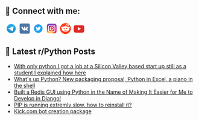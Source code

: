 ## 🔎 Connect with me:
[<img src="https://github.com/bullbesh/bullbesh/blob/main/images/Telegram.png" width="32" height="32" />](https://t.me/bullbesh)
[<img src="https://github.com/bullbesh/bullbesh/blob/main/images/VK.png" width="32" height="32" />](https://vk.com/bullbesh)
[<img src="https://github.com/bullbesh/bullbesh/blob/main/images/Twitter.png" width="32" height="32" />](https://twitter.com/bullbesh1)
[<img src="https://github.com/bullbesh/bullbesh/blob/main/images/Instagram.png" width="32" height="32" />](https://www.instagram.com/bullbesh)
[<img src="https://github.com/bullbesh/bullbesh/blob/main/images/Reddit.png" width="32" height="32" />](https://www.reddit.com/user/bullbesh)
[<img src="https://github.com/bullbesh/bullbesh/blob/main/images/YouTube.png" width="32" height="32" />](https://www.youtube.com/channel/UCtfjRs6uzgq5mfm8S06WTcg)

## 📕 Latest r/Python Posts
<!-- BLOG-POST-LIST:START -->
- [With only python I got a job at a Silicon Valley based start up still as a student I explained how here](https://www.reddit.com/r/Python/comments/168u6a2/with_only_python_i_got_a_job_at_a_silicon_valley/)
- [What&#39;s up Python? New packaging proposal, Python in Excel, a piano in the shell](https://www.reddit.com/r/Python/comments/168tpam/whats_up_python_new_packaging_proposal_python_in/)
- [Built a Redis GUI using Python in the Name of Making It Easier for Me to Develop in Django!](https://www.reddit.com/r/Python/comments/168qf3f/built_a_redis_gui_using_python_in_the_name_of/)
- [PIP is running extremly slow. how to reinstall it?](https://www.reddit.com/r/Python/comments/168qek7/pip_is_running_extremly_slow_how_to_reinstall_it/)
- [Kick.com bot creation package](https://www.reddit.com/r/Python/comments/168p0yj/kickcom_bot_creation_package/)
<!-- BLOG-POST-LIST:END -->
